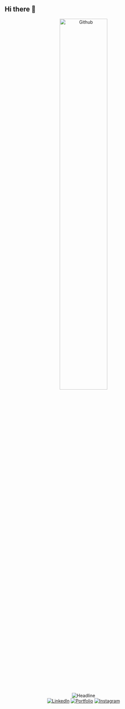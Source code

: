 ## Hi there 👋
  <div align=center>
    <img width="55%" alt="Github" src="https://raw.githubusercontent.com/onimur/.github/master/.resources/git-header.svg" />
  </div>
  <div align=center>
    <img src="https://readme-typing-svg.herokuapp.com/?color=%236FDA44&size=32&center=true&vCenter=true&width=600&height=50&lines=Hi+there+I%27m+Gonza+%F0%9F%91%8B;Full+Stack+Developer;React+Developer;Node.js;JavaScript;Java+SpringBoot;%26+MySQL;Tech+Lover;Enthusiast;Collaborative+%26+Creative;Open-Source+Advocate" alt="Headline" />
  </div>
  <div align=center>
        <a href="https://www.linkedin.com/in/gonzalo-saldaño/"><img src="https://img.shields.io/badge/Linkedin-0077b5?style=flat&logo=linkedin" alt="LinkedIn" /></a>
        <a href="https://gonzalosaldanio.netlify.app/"><img src="https://img.shields.io/badge/Portfolio-494949?style=flat&logo=portfolio" alt="Portfolio" /></a>
        <a href="https://www.instagram.com/gonza.salda/"><img src="https://img.shields.io/badge/Instagram-494949?style=flat&logo=instagram" alt="Instagram" /></a>
  </div>
<!--
**GonzaSalda/GonzaSalda** is a ✨ _special_ ✨ repository because its `README.md` (this file) appears on your GitHub profile.

Here are some ideas to get you started:

- 🔭 I’m currently working on ...
- 🌱 I’m currently learning ...
- 👯 I’m looking to collaborate on ...
- 🤔 I’m looking for help with ...
- 💬 Ask me about ...
- 📫 How to reach me: ...
- 😄 Pronouns: ...
- ⚡ Fun fact: ...
-->
